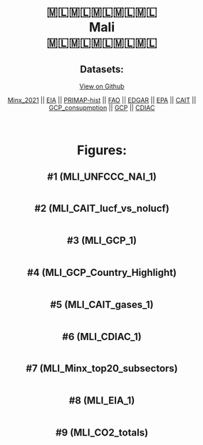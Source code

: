 
<center>
<h1 align="center">
🇲🇱🇲🇱🇲🇱🇲🇱🇲🇱
<br>
Mali
<br>
🇲🇱🇲🇱🇲🇱🇲🇱🇲🇱
</h1>
<h2>Datasets:</h2>
<p><a href="https://github.com/dquintani/GreenhouseData/tree/master/country_data/MLI_Mali/data">View on Github</a>
<br></p><p><a href="data/MLI_Minx_2021.csv">Minx_2021</a> || <a href="data/MLI_EIA.csv">EIA</a> || <a href="data/MLI_PRIMAP-hist.csv">PRIMAP-hist</a> || <a href="data/MLI_FAO.csv">FAO</a> || <a href="data/MLI_EDGAR.csv">EDGAR</a> || <a href="data/MLI_EPA.csv">EPA</a> || <a href="data/MLI_CAIT.csv">CAIT</a> || <a href="data/MLI_GCP_consupmption.csv">GCP_consupmption</a> || <a href="data/MLI_GCP.csv">GCP</a> || <a href="data/MLI_CDIAC.csv">CDIAC</a></p><p><br></p>
<h1>Figures:</h1><h2>#1 (MLI_UNFCCC_NAI_1)</h2>
<p><img alt="" src="figures/MLI_UNFCCC_NAI_1.png" /></p><h2>#2 (MLI_CAIT_lucf_vs_nolucf)</h2>
<p><img alt="" src="figures/MLI_CAIT_lucf_vs_nolucf.png" /></p><h2>#3 (MLI_GCP_1)</h2>
<p><img alt="" src="figures/MLI_GCP_1.png" /></p><h2>#4 (MLI_GCP_Country_Highlight)</h2>
<p><img alt="" src="figures/MLI_GCP_Country_Highlight.png" /></p><h2>#5 (MLI_CAIT_gases_1)</h2>
<p><img alt="" src="figures/MLI_CAIT_gases_1.png" /></p><h2>#6 (MLI_CDIAC_1)</h2>
<p><img alt="" src="figures/MLI_CDIAC_1.png" /></p><h2>#7 (MLI_Minx_top20_subsectors)</h2>
<p><img alt="" src="figures/MLI_Minx_top20_subsectors.png" /></p><h2>#8 (MLI_EIA_1)</h2>
<p><img alt="" src="figures/MLI_EIA_1.png" /></p><h2>#9 (MLI_CO2_totals)</h2>
<p><img alt="" src="figures/MLI_CO2_totals.png" /></p>